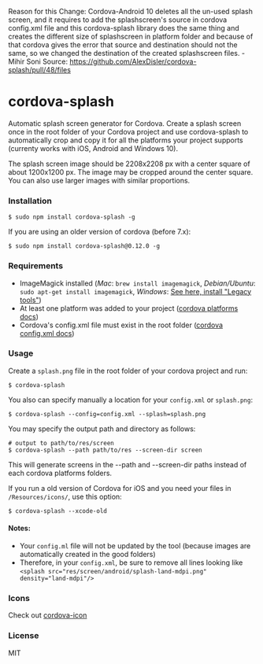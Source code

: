 Reason for this Change: Cordova-Android 10 deletes all the un-used splash screen, and it requires to add the splashscreen's source in cordova config.xml file and this cordova-splash library does the same thing and creates the different size of splashscreen in platform folder and because of that cordova gives the error that source and destination should not the same, so we changed the destination of the created splashscreen files. - Mihir Soni
Source: https://github.com/AlexDisler/cordova-splash/pull/48/files

# cordova-splash

Automatic splash screen generator for Cordova. Create a splash screen once in the root folder of your Cordova project and use cordova-splash to automatically crop and copy it for all the platforms your project supports (currenty works with iOS, Android and Windows 10).

The splash screen image should be 2208x2208 px with a center square of about 1200x1200 px. The image may be cropped around the center square. You can also use larger images with similar proportions.

### Installation

    $ sudo npm install cordova-splash -g

If you are using an older version of cordova (before 7.x):

    $ sudo npm install cordova-splash@0.12.0 -g

### Requirements

- ImageMagick installed (*Mac*: `brew install imagemagick`, *Debian/Ubuntu*: `sudo apt-get install imagemagick`, *Windows*: [See here, install "Legacy tools"](http://www.imagemagick.org/script/binary-releases.php#windows))
- At least one platform was added to your project ([cordova platforms docs](http://cordova.apache.org/docs/en/edge/guide_platforms_index.md.html#Platform%20Guides))
- Cordova's config.xml file must exist in the root folder ([cordova config.xml docs](http://cordova.apache.org/docs/en/edge/config_ref_index.md.html#The%20config.xml%20File))

### Usage

Create a `splash.png` file in the root folder of your cordova project and run:

    $ cordova-splash

You also can specify manually a location for your `config.xml` or `splash.png`:

    $ cordova-splash --config=config.xml --splash=splash.png

You may specify the output path and directory as follows:

    # output to path/to/res/screen
    $ cordova-splash --path path/to/res --screen-dir screen

This will generate screens in the --path and --screen-dir paths instead of each cordova platforms folders.

If you run a old version of Cordova for iOS and you need your files in `/Resources/icons/`, use this option:

    $ cordova-splash --xcode-old

#### Notes:

- Your `config.ml` file will not be updated by the tool (because images are automatically created in the good folders)
- Therefore, in your `config.xml`, be sure to remove all lines looking like `<splash src="res/screen/android/splash-land-mdpi.png" density="land-mdpi"/>`

### Icons

Check out [cordova-icon](https://github.com/AlexDisler/cordova-icon)

### License

MIT
